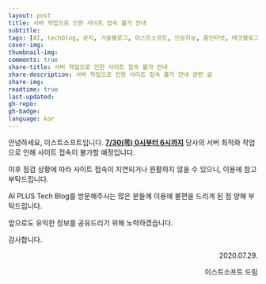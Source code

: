 ```yaml
---
layout: post
title: 서버 작업으로 인한 사이트 접속 불가 안내
subtitle:
tags: [AI, techblog, 공지, 기술블로그, 이스트소프트, 인공지능, 줌인터넷, 테크블로그]
cover-img:
thumbnail-img:
comments: true
share-title: 서버 작업으로 인한 사이트 접속 불가 안내
share-description: 서버 작업으로 인한 사이트 접속 불가 안내 관련 글
share-img: 
readtime: true
last-updated:
gh-repo:
gh-badge:
language: kor
---
```


안녕하세요, 이스트소프트입니다.
<span style="text-decoration: underline;"><strong>7/30(목) 0시부터 6시까지</strong></span> 당사의 서버 최적화 작업으로 인해 사이트 접속이 불가할 예정입니다.

이후 점검 상황에 따라 사이트 접속이 지연되거나 원활하지 않을 수 있으니, 이용에 참고 부탁드립니다.

AI PLUS Tech Blog를 방문해주시는 많은 분들께 이용에 불편을 드리게 된 점 양해 부탁드립니다.

앞으로도 유익한 정보를 공유드리기 위해 노력하겠습니다.

감사합니다.

<p style="text-align: right;">2020.07.29.</p>

<p style="text-align: right;">이스트소프트 드림</p>